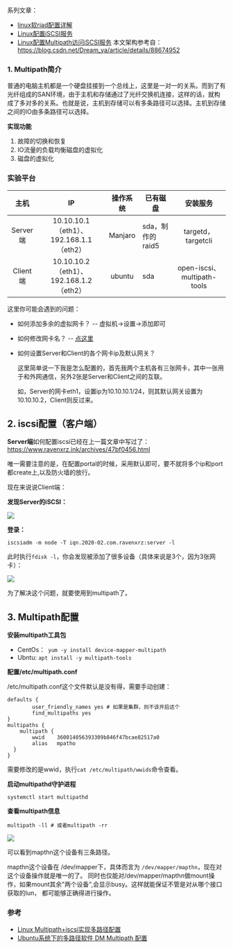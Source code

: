 系列文章：

- [linux软riad配置详解](https://www.ravenxrz.ink/archives/b85e04d0.html)
- [Linux配置iSCSI服务](https://www.ravenxrz.ink/archives/47bf0456.html)
- [Linux配置Multipath访问iSCSI服务](https://www.ravenxrz.ink/archives/f30ddec7.html)
本文架构参考自：https://blog.csdn.net/Dream_ya/article/details/88674952

### 1. Multipath简介

普通的电脑主机都是一个硬盘挂接到一个总线上，这里是一对一的关系。而到了有光纤组成的SAN环境，由于主机和存储通过了光纤交换机连接，这样的话，就构成了多对多的关系。也就是说，主机到存储可以有多条路径可以选择。主机到存储之间的IO由多条路径可以选择。

**实现功能**

1. 故障的切换和恢复
2. IO流量的负载均衡磁盘的虚拟化
3. 磁盘的虚拟化

<!--more -->

### 实验平台

|   主机   |                   IP                    | 操作系统 | 已有磁盘         |          安装服务           |
| :------: | :-------------------------------------: | :------: | ---------------- | :-------------------------: |
| Server端 | 10.10.10.1（eth1）、192.168.1.1（eth2） | Manjaro  | sda，制作的raid5 |     targetd，targetcli      |
| Client端 | 10.10.10.2（eth1）、192.168.1.2（eth2） |  ubuntu  | sda              | open-iscsi、multipath-tools |

这里你可能会遇到的问题：

- 如何添加多余的虚拟网卡？ -- 虚拟机->设置->添加即可

- 如何修改网卡名？ -- [点这里](<https://www.ravenxrz.ink/archives/e7c30e88.html>)

- 如何设置Server和Client的各个网卡ip及默认网关？

  这里简单说一下我是怎么配置的，首先我两个主机各有三张网卡，其中一张用于和外网通信，另外2张是Server和Client之间的互联。

  如，Server的网卡eth1，设置ip为10.10.10.1/24，则其默认网关设置为10.10.10.2，Client则反过来。

## 2. iscsi配置（客户端）

**Server端**如何配置iscsi已经在上一篇文章中写过了：https://www.ravenxrz.ink/archives/47bf0456.html

唯一需要注意的是，在配置portal的时候，采用默认即可，要不就将多个ip和port都create上,以及防火墙的放行。

现在来说说Client端：

**发现Server的iSCSI：**

![](https://pic.downk.cc/item/5e60d4f898271cb2b8a9aef1.jpg)

**登录：**

```
iscsiadm -m node -T iqn.2020-02.com.ravenxrz:server -l 
```

此时执行`fdisk -l`，你会发现被添加了很多设备（具体来说是3个，因为3张网卡）：

![](https://pic.downk.cc/item/5e60d5c198271cb2b8aa1e8a.jpg)

为了解决这个问题，就要使用到multipath了。

## 3. Multipath配置

**安装multipath工具包**

- CentOs：` yum -y install device-mapper-multipath`
- Ubntu: `apt install -y multipath-tools` 

**配置/etc/multipath.conf**

/etc/multipath.conf这个文件默认是没有得，需要手动创建：

```
defaults {
        user_friendly_names yes	# 如果是集群，则不该开启这个
        find_multipaths yes
}
multipaths {
    multipath {
        wwid    360014056393309b846f47bcae82517a0
        alias   mpatho
  }
}
```

需要修改的是wwid，执行`cat /etc/multipath/wwids`命令查看。

**启动multipathd守护进程**

`systemctl start multipathd`

**查看multipath信息**

```shell
multipath -ll # 或者multipath -rr
```

![](https://pic.downk.cc/item/5e60db6a98271cb2b8adae36.jpg)

可以看到mapthn这个设备有三条路径。

mapthn这个设备在 /dev/mapper下，具体而言为 `/dev/mapper/mapthn`，现在对这个设备操作就是唯一的了。
同时也仅能对/dev/mapper/mapthn做mount操作，如果mount其余"两个设备",会显示busy。这样就能保证不管是对从哪个接口获取的lun，
都可能够正确得进行操作。

### 参考

- [Linux Multipath+iscsi实现多路径配置](https://blog.csdn.net/Dream_ya/article/details/88674952)
- [Ubuntu系统下的多路径软件 DM Multipath 配置](https://www.cnblogs.com/pipci/p/9247858.html)